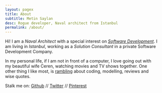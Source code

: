 ```yaml
---
layout: pagex
title: About
subtitle: Metin Saylan
desc: Rogue developer, Naval architect from Istanbul
permalink: /about/
---
```


Hi! I am a *Naval Architect* with a special interest on *[Software Development](/projects/)*. I am living in *Istanbul*, working as a *Solution Consultant* in a private Software Development Company.

In my personal life, if I am not in front of a computer, I love going out with my beautiful wife Ceren, watching movies and TV shows together. One other thing I like most, is [rambling](/) about coding, modelling, reviews and wise quotes.

Stalk me on: [Github](https://github.com/metinsaylan?tab=repositories) // [Twitter](http://twitter.com/metinsaylan) // [Pinterest](https://tr.pinterest.com/metinsaylan/)
